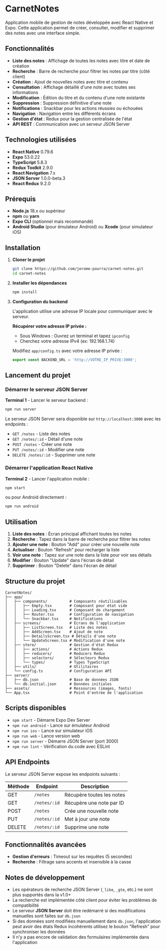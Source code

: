 # CarnetNotes

Application mobile de gestion de notes développée avec React Native et Expo. Cette application permet de créer, consulter, modifier et supprimer des notes avec une interface simple.

## Fonctionnalités

- **Liste des notes** : Affichage de toutes les notes avec titre et date de création
- **Recherche** : Barre de recherche pour filtrer les notes par titre (côté client)
- **Création** : Ajout de nouvelles notes avec titre et contenu
- **Consultation** : Affichage détaillé d'une note avec toutes ses informations
- **Modification** : Édition du titre et du contenu d'une note existante
- **Suppression** : Suppression définitive d'une note
- **Notifications** : Snackbar pour les actions réussies ou échouées
- **Navigation** : Navigation entre les différents écrans
- **Gestion d'état** : Redux pour la gestion centralisée de l'état
- **API REST** : Communication avec un serveur JSON Server

## Technologies utilisées

- **React Native** 0.79.6
- **Expo** 53.0.22
- **TypeScript** 5.8.3
- **Redux Toolkit** 2.9.0
- **React Navigation** 7.x
- **JSON Server** 1.0.0-beta.3
- **React Redux** 9.2.0

## Prérequis

- **Node.js** 18.x ou supérieur
- **npm** ou **yarn**
- **Expo CLI** (optionnel mais recommandé)
- **Android Studio** (pour émulateur Android) ou **Xcode** (pour simulateur iOS)

## Installation

1. **Cloner le projet**
   ```bash
   git clone https://github.com/jerome-pourra/carnet-notes.git
   cd carnet-notes
   ```

2. **Installer les dépendances**
   ```bash
   npm install
   ```

3. **Configuration du backend**
   
   L'application utilise une adresse IP locale pour communiquer avec le serveur. 
   
   **Récupérer votre adresse IP privée :**
   - Sous Windows : Ouvrez un terminal et tapez `ipconfig`
   - Cherchez votre adresse IPv4 (ex: 192.168.1.74)
   
   Modifiez `app/config.ts` avec votre adresse IP privée :
   ```typescript
   export const BACKEND_URL = 'http://VOTRE_IP_PRIVE:3000';
   ```

## Lancement du projet

### Démarrer le serveur JSON Server

**Terminal 1** - Lancer le serveur backend :
```bash
npm run server
```
Le serveur JSON Server sera disponible sur `http://localhost:3000` avec les endpoints :
- `GET /notes` - Liste des notes
- `GET /notes/:id` - Détail d'une note
- `POST /notes` - Créer une note
- `PUT /notes/:id` - Modifier une note
- `DELETE /notes/:id` - Supprimer une note

### Démarrer l'application React Native

**Terminal 2** - Lancer l'application mobile :
```bash
npm start
```
ou pour Android directement :
```bash
npm run android
```

## Utilisation

1. **Liste des notes** : Écran principal affichant toutes les notes
2. **Recherche** : Tapez dans la barre de recherche pour filtrer les notes
3. **Ajouter une note** : Bouton "Add" pour créer une nouvelle note
7. **Actualiser** : Bouton "Refresh" pour recharger la liste
4. **Voir une note** : Tapez sur une note dans la liste pour voir ses détails
5. **Modifier** : Bouton "Update" dans l'écran de détail
6. **Supprimer** : Bouton "Delete" dans l'écran de détail

## Structure du projet

```
CarnetNotes/
├── app/
│   ├── components/          # Composants réutilisables
│   │   ├── Empty.tsx        # Composant pour état vide
│   │   ├── Loading.tsx      # Composant de chargement
│   │   ├── Router.tsx       # Configuration de navigation
│   │   └── Snackbar.tsx     # Notifications
│   ├── screens/             # Écrans de l'application
│   │   ├── ListScreen.tsx   # Liste des notes
│   │   ├── AddScreen.tsx    # Ajout de note
│   │   ├── DetailsScreen.tsx # Détails d'une note
│   │   └── UpdateScreen.tsx # Modification d'une note
│   ├── store/               # Gestion d'état Redux
│   │   ├── actions/         # Actions Redux
│   │   ├── reducers/        # Reducers Redux
│   │   ├── selectors/       # Sélecteurs Redux
│   │   └── types/           # Types TypeScript
│   ├── utils/               # Utilitaires
│   └── config.ts            # Configuration API
├── server/
│   ├── db.json              # Base de données JSON
│   └── db.initial.json      # Données initiales
├── assets/                  # Ressources (images, fonts)
└── App.tsx                  # Point d'entrée de l'application
```

## Scripts disponibles

- `npm start` - Démarre Expo Dev Server
- `npm run android` - Lance sur émulateur Android
- `npm run ios` - Lance sur simulateur iOS
- `npm run web` - Lance version web
- `npm run server` - Démarre JSON Server (port 3000)
- `npm run lint` - Vérification du code avec ESLint

## API Endpoints

Le serveur JSON Server expose les endpoints suivants :

| Méthode |   Endpoint   | Description               |
|---------|--------------|---------------------------|
| GET     | `/notes`     | Récupère toutes les notes |
| GET     | `/notes/:id` | Récupère une note par ID  |
| POST    | `/notes`     | Crée une nouvelle note    |
| PUT     | `/notes/:id` | Met à jour une note       |
| DELETE  | `/notes/:id` | Supprime une note         |

## Fonctionnalités avancées

- **Gestion d'erreurs** : Timeout sur les requêtes (5 secondes)
- **Recherche** : Filtrage sans accents et insensible à la casse

## Notes de développement

- Les opérateurs de recherche JSON Server (`_like`, `_gte`, etc.) ne sont plus supportés dans la v1.0+
- La recherche est implémentée côté client pour éviter les problèmes de compatibilité
- Le serveur **JSON Server** doit être redémarré si des modifications manuelles sont faites sur `db.json`
- Si des données sont modifiées manuellement dans `db.json`, l'application peut avoir des états Redux incohérents utilisez le bouton "Refresh" pour synchroniser les données
- Il n'y a pas encore de validation des formulaires implémentée dans l'application
